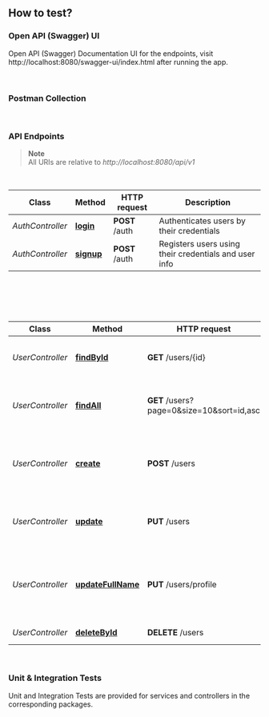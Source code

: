 ## How to test?

### Open API (Swagger) UI

Open API (Swagger) Documentation UI for the endpoints, visit http://localhost:8080/swagger-ui/index.html after running the app.

<br/>

### Postman Collection

<br/>

### API Endpoints

> **Note** <br/>
> All URIs are relative to *http://localhost:8080/api/v1*

<br/>

| Class            | Method                                          | HTTP request   | Description                                           |
|------------------|-------------------------------------------------|----------------|-------------------------------------------------------|
| *AuthController* | [**login**](http://localhost:8080/api/v1/auth)  | **POST** /auth | Authenticates users by their credentials              |
| *AuthController* | [**signup**](http://localhost:8080/api/v1/auth) | **POST** /auth | Registers users using their credentials and user info |

<br/>
<br/>

<br/>
<br/>

| Class            | Method                                                           | HTTP request          | Description                                                         |
|------------------|------------------------------------------------------------------|-----------------------|---------------------------------------------------------------------|
| *UserController* | [**findById**](http://localhost:8080/api/v1/users/{id})          | **GET** /users/{id}   | Retrieves a single user by the given id                             |
| *UserController* | [**findAll**](http://localhost:8080/api/v1/users)         | **GET** /users?page=0&size=10&sort=id,asc | Retrieves all users based on the given parameters     |
| *UserController* | [**create**](http://localhost:8080/api/v1/users)                 | **POST** /users       | Creates a new user using the given request parameters               |
| *UserController* | [**update**](http://localhost:8080/api/v1/users)                 | **PUT** /users        | Updates user using the given request parameters                     |
| *UserController* | [**updateFullName**](http://localhost:8080/api/v1/users/profile) | **PUT** /users/profile | Updates user profile by Full Name (First Name and Last Name fields) |
| *UserController* | [**deleteById**](http://localhost:8080/api/v1/users/{id})        | **DELETE** /users     | Deletes user by id                                                  |

<br/>

### Unit & Integration Tests
Unit and Integration Tests are provided for services and controllers in the corresponding packages.

<br/>
<br/>